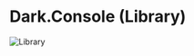 # Dark.Console (Library)
![Library](https://github.com/MarkusRodler/Dark.Console/workflows/.NET/badge.svg)
